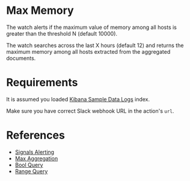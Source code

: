 # Max Memory

The watch alerts if the maximum value of memory among all hosts is greater than the threshold N (default 10000).

The watch searches across the last X hours (default 12) and returns the maximum memory among all hosts extracted from the aggregated documents.

# Requirements

It is assumed you loaded [Kibana Sample Data Logs](https://www.elastic.co/guide/en/kibana/current/add-sample-data.html) index.

Make sure you have correct Slack webhook URL in the action's `url`.

# References

* [Signals Alerting](https://docs.search-guard.com/latest/elasticsearch-alerting-getting-started)
* [Max Aggregation](https://www.elastic.co/guide/en/elasticsearch/reference/current/search-aggregations-metrics-max-aggregation.html)
* [Bool Query](https://www.elastic.co/guide/en/elasticsearch/reference/current/query-dsl-bool-query.html)
* [Range Query](https://www.elastic.co/guide/en/elasticsearch/reference/current/query-dsl-range-query.html)
